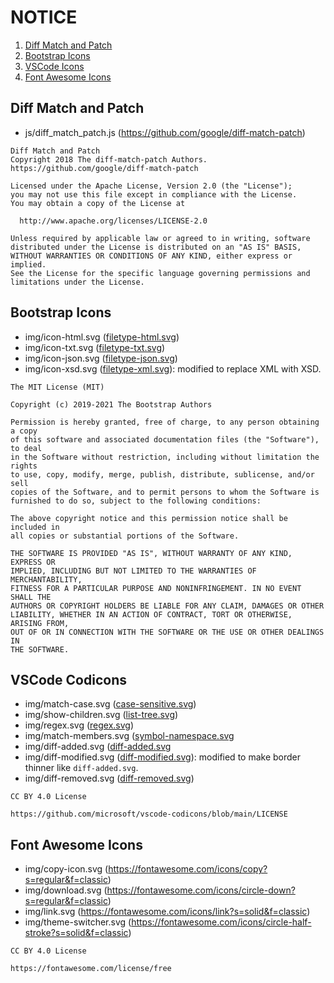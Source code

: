 # NOTICE

1. [Diff Match and Patch](#diff-match-and-patch)
2. [Bootstrap Icons](#bootstrap-icons)
3. [VSCode Icons](#vscode-codicons)
4. [Font Awesome Icons](#font-awesome-icons)

## Diff Match and Patch

- js/diff_match_patch.js (https://github.com/google/diff-match-patch)

```
Diff Match and Patch
Copyright 2018 The diff-match-patch Authors.
https://github.com/google/diff-match-patch

Licensed under the Apache License, Version 2.0 (the "License");
you may not use this file except in compliance with the License.
You may obtain a copy of the License at

  http://www.apache.org/licenses/LICENSE-2.0

Unless required by applicable law or agreed to in writing, software
distributed under the License is distributed on an "AS IS" BASIS,
WITHOUT WARRANTIES OR CONDITIONS OF ANY KIND, either express or implied.
See the License for the specific language governing permissions and
limitations under the License.
````

## Bootstrap Icons

 - img/icon-html.svg ([filetype-html.svg](https://github.com/twbs/icons/blob/main/icons/filetype-html.svg))
 - img/icon-txt.svg ([filetype-txt.svg](https://github.com/twbs/icons/blob/main/icons/filetype-txt.svg))
 - img/icon-json.svg ([filetype-json.svg](https://github.com/twbs/icons/blob/main/icons/filetype-json.svg))
 - img/icon-xsd.svg ([filetype-xml.svg](https://github.com/twbs/icons/blob/main/icons/filetype-xml.svg)): modified to replace XML with XSD.

```
The MIT License (MIT)

Copyright (c) 2019-2021 The Bootstrap Authors

Permission is hereby granted, free of charge, to any person obtaining a copy
of this software and associated documentation files (the "Software"), to deal
in the Software without restriction, including without limitation the rights
to use, copy, modify, merge, publish, distribute, sublicense, and/or sell
copies of the Software, and to permit persons to whom the Software is
furnished to do so, subject to the following conditions:

The above copyright notice and this permission notice shall be included in
all copies or substantial portions of the Software.

THE SOFTWARE IS PROVIDED "AS IS", WITHOUT WARRANTY OF ANY KIND, EXPRESS OR
IMPLIED, INCLUDING BUT NOT LIMITED TO THE WARRANTIES OF MERCHANTABILITY,
FITNESS FOR A PARTICULAR PURPOSE AND NONINFRINGEMENT. IN NO EVENT SHALL THE
AUTHORS OR COPYRIGHT HOLDERS BE LIABLE FOR ANY CLAIM, DAMAGES OR OTHER
LIABILITY, WHETHER IN AN ACTION OF CONTRACT, TORT OR OTHERWISE, ARISING FROM,
OUT OF OR IN CONNECTION WITH THE SOFTWARE OR THE USE OR OTHER DEALINGS IN
THE SOFTWARE.
```

## VSCode Codicons

 - img/match-case.svg ([case-sensitive.svg](https://github.com/microsoft/vscode-codicons/blob/main/src/icons/case-sensitive.svg))
 - img/show-children.svg ([list-tree.svg](https://github.com/microsoft/vscode-codicons/blob/main/src/icons/list-tree.svg))
 - img/regex.svg ([regex.svg](https://github.com/microsoft/vscode-codicons/blob/main/src/icons/regex.svg))
 - img/match-members.svg ([symbol-namespace.svg](https://github.com/microsoft/vscode-codicons/blob/main/src/icons/symbol-namespace.svg)
 - img/diff-added.svg ([diff-added.svg](https://github.com/microsoft/vscode-codicons/blob/main/src/icons/diff-added.svg)
 - img/diff-modified.svg ([diff-modified.svg](https://github.com/microsoft/vscode-codicons/blob/main/src/icons/diff-modified.svg)): modified to make border thinner like `diff-added.svg`.
 - img/diff-removed.svg ([diff-removed.svg](https://github.com/microsoft/vscode-codicons/blob/main/src/icons/diff-removed.svg))

```
CC BY 4.0 License

https://github.com/microsoft/vscode-codicons/blob/main/LICENSE
```

## Font Awesome Icons

- img/copy-icon.svg (https://fontawesome.com/icons/copy?s=regular&f=classic)
- img/download.svg (https://fontawesome.com/icons/circle-down?s=regular&f=classic)
- img/link.svg (https://fontawesome.com/icons/link?s=solid&f=classic)
- img/theme-switcher.svg (https://fontawesome.com/icons/circle-half-stroke?s=solid&f=classic)

```
CC BY 4.0 License

https://fontawesome.com/license/free
```